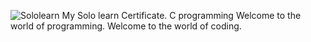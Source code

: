![Sololearn](https://user-images.githubusercontent.com/66432969/111136607-ef8b9d80-85a3-11eb-8f8a-6f99009640c9.jpg)
My Solo learn Certificate.
C programming
Welcome to the world of programming.
Welcome to the world of coding.
